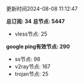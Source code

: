 更新时间2024-08-08 11:12:47

**总订阅: 34**
**总节点: 5447**
- vless节点: 25

**google ping有效节点: 290**
- ss节点: 98
- v2ray节点: 167
- trojan节点: 25
